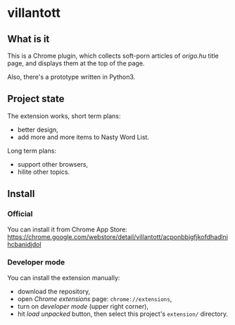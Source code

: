 # villantott

## What is it

This is a Chrome plugin,
which collects soft-porn articles of 
*origo.hu* title page,
and displays them at the top of the page.

Also, there's a prototype written in Python3.

## Project state

The extension works, short term plans:
- better design,
- add more and more items to Nasty Word List.

Long term plans:
- support other browsers,
- hilite other topics.

## Install

### Official

You can install it from Chrome App Store:
https://chrome.google.com/webstore/detail/villantott/acponbbjgfjkofdhadlnihcbanidjdol

### Developer mode

You can install the extension manually:
- download the repository,
- open *Chrome extensions* page: `chrome://extensions`,
- turn on *developer mode* (upper right corner),
- hit *load unpacked* button, then select this project's
`extension/` directory.
